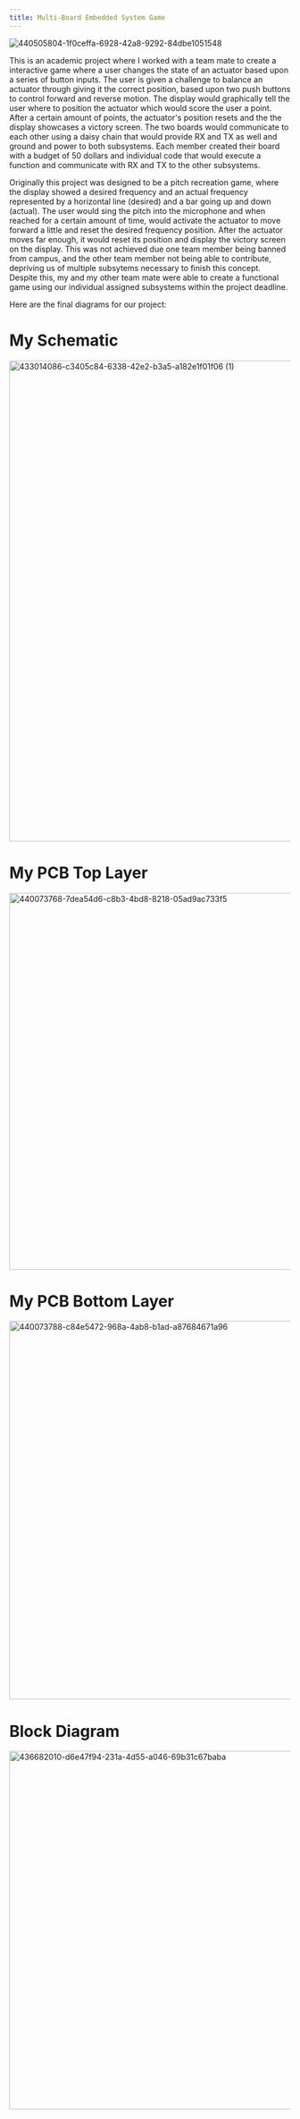 ```yaml
---
title: Multi-Board Embedded System Game
---
```


![440505804-1f0ceffa-6928-42a8-9292-84dbe1051548](https://github.com/user-attachments/assets/0a3cad9a-d469-4523-98cb-f36a334c22a7)

This is an academic project where I worked with a team mate to create a interactive game where a user changes the state of an actuator based upon a series of button inputs. The user is given a challenge to balance an actuator through giving it the correct position, based upon two push buttons to control forward and reverse motion. The display would graphically tell the user where to position the actuator which would score the user a point. After a certain amount of points, the actuator's position resets and the the display showcases a victory screen. The two boards would communicate to each other using a daisy chain that would provide RX and TX as well and ground and power to both subsystems. Each member created their board with a budget of 50 dollars and individual code that would execute a function and communicate with RX and TX to the other subsystems.

Originally this project was designed to be a pitch recreation game, where the display showed a desired frequency and an actual frequency represented by a horizontal line (desired) and a bar going up and down (actual). The user would sing the pitch into the microphone and when reached for a certain amount of time, would activate the actuator to move forward a little and reset the desired frequency position. After the actuator moves far enough, it would reset its position and display the victory screen on the display. This was not achieved due one team member being banned from campus, and the other team member not being able to contribute, depriving us of multiple subsytems necessary to finish this concept. Despite this, my and my other team mate were able to create a functional game using our individual assigned subsystems within the project deadline.

Here are the final diagrams for our project:

# My Schematic
<img width="1162" height="860" alt="433014086-c3405c84-6338-42e2-b3a5-a182e1f01f06 (1)" src="https://github.com/user-attachments/assets/76075da1-11ae-4cc1-a5e1-487b35432427" />

# My PCB Top Layer
<img width="948" height="674" alt="440073768-7dea54d6-c8b3-4bd8-8218-05ad9ac733f5" src="https://github.com/user-attachments/assets/800d1d79-4f8a-4bb2-9daa-a24c49a3e22f" />

# My PCB Bottom Layer
<img width="951" height="677" alt="440073788-c84e5472-968a-4ab8-b1ad-a87684671a96" src="https://github.com/user-attachments/assets/58821b79-5464-43a6-aea4-e5ebfc6c6943" />

# Block Diagram
<img width="1511" height="641" alt="436682010-d6e47f94-231a-4d55-a046-69b31c67baba" src="https://github.com/user-attachments/assets/19d1fad2-95f9-476b-9104-201d32d12cba" />
